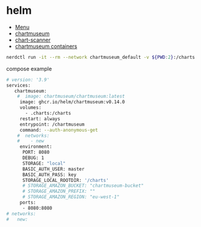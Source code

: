 # helm
* [Menu](https://stavbensimchon.github.io/lab)
* [chartmuseum](https://github.com/helm/chartmuseum)
* [chart-scanner](https://github.com/chartmuseum/chart-scanner)
* [chartmuseum containers](https://github.com/helm/chartmuseum/pkgs/container/chartmuseum/versions)

```bash
nerdctl run -it --rm --network chartmuseum_default -v ${PWD:2}:/charts chartmuseum/chart-scanner:v0.1.0 --debug --storage=local --storage-local-rootdir=/charts

```

compose example
```bash
# version: '3.9'
services:
   chartmuseum:
    #  image: chartmuseum/chartmuseum:latest
     image: ghcr.io/helm/chartmuseum:v0.14.0
     volumes:
       - .charts:/charts
     restart: always
     entrypoint: /chartmuseum
     command: --auth-anonymous-get
    #  networks:
    #    - new
     environment:
      PORT: 8080
      DEBUG: 1
      STORAGE: "local"
      BASIC_AUTH_USER: master
      BASIC_AUTH_PASS: key
      STORAGE_LOCAL_ROOTDIR: '/charts'
      # STORAGE_AMAZON_BUCKET: "chartmuseum-bucket"
      # STORAGE_AMAZON_PREFIX: ""
      # STORAGE_AMAZON_REGION: "eu-west-1"
     ports:
      - 8080:8080
# networks:
#   new:
```